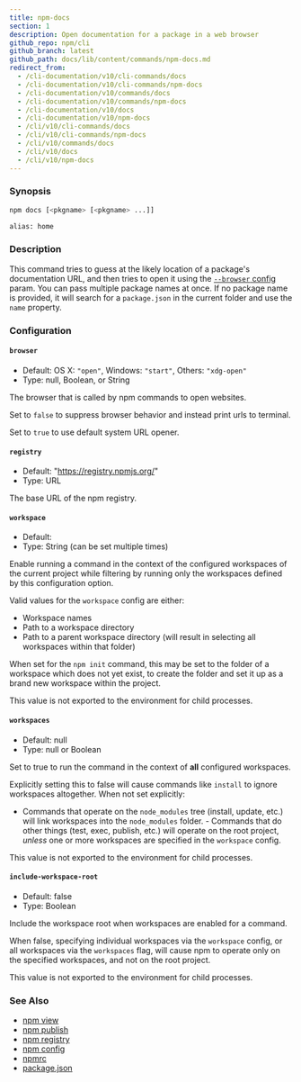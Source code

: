 ```yaml
---
title: npm-docs
section: 1
description: Open documentation for a package in a web browser
github_repo: npm/cli
github_branch: latest
github_path: docs/lib/content/commands/npm-docs.md
redirect_from:
  - /cli-documentation/v10/cli-commands/docs
  - /cli-documentation/v10/cli-commands/npm-docs
  - /cli-documentation/v10/commands/docs
  - /cli-documentation/v10/commands/npm-docs
  - /cli-documentation/v10/docs
  - /cli-documentation/v10/npm-docs
  - /cli/v10/cli-commands/docs
  - /cli/v10/cli-commands/npm-docs
  - /cli/v10/commands/docs
  - /cli/v10/docs
  - /cli/v10/npm-docs
---
```


### Synopsis

```bash
npm docs [<pkgname> [<pkgname> ...]]

alias: home
```

### Description

This command tries to guess at the likely location of a package's
documentation URL, and then tries to open it using the
[`--browser` config](/cli/v10/using-npm/config#browser) param. You can pass multiple
package names at once. If no package name is provided, it will search for a
`package.json` in the current folder and use the `name` property.

### Configuration

#### `browser`

* Default: OS X: `"open"`, Windows: `"start"`, Others: `"xdg-open"`
* Type: null, Boolean, or String

The browser that is called by npm commands to open websites.

Set to `false` to suppress browser behavior and instead print urls to
terminal.

Set to `true` to use default system URL opener.



#### `registry`

* Default: "https://registry.npmjs.org/"
* Type: URL

The base URL of the npm registry.



#### `workspace`

* Default:
* Type: String (can be set multiple times)

Enable running a command in the context of the configured workspaces of the
current project while filtering by running only the workspaces defined by
this configuration option.

Valid values for the `workspace` config are either:

* Workspace names
* Path to a workspace directory
* Path to a parent workspace directory (will result in selecting all
  workspaces within that folder)

When set for the `npm init` command, this may be set to the folder of a
workspace which does not yet exist, to create the folder and set it up as a
brand new workspace within the project.

This value is not exported to the environment for child processes.

#### `workspaces`

* Default: null
* Type: null or Boolean

Set to true to run the command in the context of **all** configured
workspaces.

Explicitly setting this to false will cause commands like `install` to
ignore workspaces altogether. When not set explicitly:

- Commands that operate on the `node_modules` tree (install, update, etc.)
will link workspaces into the `node_modules` folder. - Commands that do
other things (test, exec, publish, etc.) will operate on the root project,
_unless_ one or more workspaces are specified in the `workspace` config.

This value is not exported to the environment for child processes.

#### `include-workspace-root`

* Default: false
* Type: Boolean

Include the workspace root when workspaces are enabled for a command.

When false, specifying individual workspaces via the `workspace` config, or
all workspaces via the `workspaces` flag, will cause npm to operate only on
the specified workspaces, and not on the root project.

This value is not exported to the environment for child processes.

### See Also

* [npm view](/cli/v10/commands/npm-view)
* [npm publish](/cli/v10/commands/npm-publish)
* [npm registry](/cli/v10/using-npm/registry)
* [npm config](/cli/v10/commands/npm-config)
* [npmrc](/cli/v10/configuring-npm/npmrc)
* [package.json](/cli/v10/configuring-npm/package-json)
